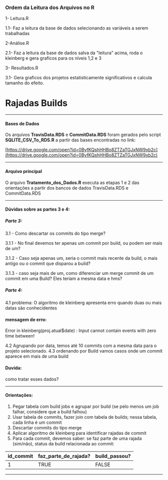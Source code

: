 ### Ordem da Leitura dos Arquivos no R

 1- Leitura.R
 
   1.1- Faz a leitura da base de dados selecionando as variáveis a serem trabalhadas
   
 2-Análise.R
  
   2.1- Faz a leitura da base de dados salva da "leitura" acima, roda o kleinberg e gera graficos para os níveis 1,2 e 3
 

 3- Resultados.R
 
   3.1- Gera graficos dos projetos estatisticamente significativos e calcula tamanho do efeito. 

# Rajadas Builds

<hr>

#### Bases de Dados

Os arquivos **TravisData.RDS** e **CommitData.RDS** foram gerados pelo script **SQLITE_CSV_To_RDS.R** a partir das bases encontradas no link:

[https://drive.google.com/open?id=0ByfKQshHHBo8ZTZaTGJxNW9xb2c](https://drive.google.com/open?id=0ByfKQshHHBo8ZTZaTGJxNW9xb2c)

<hr>

#### Arquivo principal

O arquivo **Tratamento_dos_Dados.R** executa as etapas 1 e 2 das orientações a partir dos bancos de dados TravisData.RDS e CommitData.RDS

<hr>

 #### Dúvidas sobre as partes 3 e 4:

##### Parte 3:

 3.1 - Como descartar os commits do tipo merge?

 3.1.1 - No final devemos ter apenas um commit por build, ou podem ser mais de um?

 3.1.2 - Caso seja apenas um, seria o commit mais recente da build, o mais antigo ou o commit que disparou a build?

 3.1.3 - caso seja mais de um, como diferenciar um merge commit de um commit em uma Build? Eles teriam a mesma data e hms?

 ##### Parte 4:

4.1 problema:
O algoritmo de kleinberg apresenta erro quando duas ou mais datas são conhecidentes

#### mensagem de erro:
Error in kleinberg(proj.atual$date) : 
Input cannot contain events with zero time between!

4.2 Agrupando por data, temos até 10 commits com a mesma data para o projeto selecionado.
4.3 ordenando por Build vamos casos onde um commit aparece em mais de uma build

#### Duvida:
 como tratar esses dados?


<hr>

#### Orientações:

1. Pegar tabela com build jobs e agrupar por build (se pelo menos um job falhar, considere que a build falhou)
1. Usar tabela de commits, fazer join com tabela de builds; nessa tabela, cada linha é um commit
1. Descartar commits do tipo merge
1. Aplicar algoritmo de kleinberg para identificar rajadas de commit
1. Para cada commit, devemos saber: se faz parte de uma rajada (sim/não), status da build relacionada ao commit:


| id_commit | faz_parte_de_rajada? | build_passou? |
|---- |--- |---- |
| 1 | TRUE | FALSE |

<hr>
